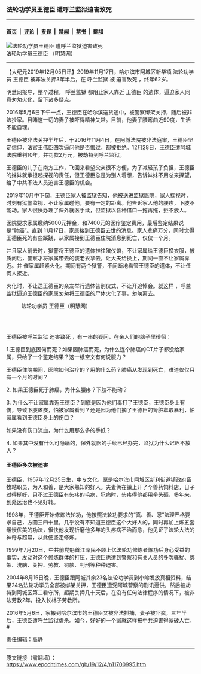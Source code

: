 ### 法轮功学员王德臣 遭呼兰监狱迫害致死

---

#### [首页](../../../..?n11700995) &nbsp;|&nbsp; [评论](../../../../../epoch-comment?n11700995) &nbsp;|&nbsp; [专题](../../../../../epoch-special?n11700995) &nbsp;|&nbsp; [禁闻](../../../../../epoch-news?n11700995) &nbsp;|&nbsp; [禁书](../../../../../books?n11700995) &nbsp;|&nbsp; [翻墙](https://github.com/gfw-breaker/nogfw/blob/master/README.md?n11700995)


<div><img alt="法轮功学员王德臣 遭呼兰监狱迫害致死" class="attachment-djy_600_400 size-djy_600_400 wp-post-image" src="https://i.epochtimes.com/assets/uploads/2019/12/Screen-Shot-2019-12-04-at-2.07.21-PM-600x400.png"/>
<div class="caption">
 法轮功学员王德臣  （明慧网）
</div></div><hr/><div class="post_content" id="artbody" itemprop="articleBody">
 <!-- article content begin -->
 <p>
  【大纪元2019年12月05日讯】2019年11月17日，哈尔滨市阿城区新华镇
  <ok href="https://www.epochtimes.com/gb/tag/%E6%B3%95%E8%BD%AE%E5%8A%9F%E5%AD%A6%E5%91%98.html">
   法轮功学员
  </ok>
  <ok href="https://www.epochtimes.com/gb/tag/%E7%8E%8B%E5%BE%B7%E8%87%A3.html">
   王德臣
  </ok>
  被非法关押3年半后，在
  <ok href="https://www.epochtimes.com/gb/tag/%E5%91%BC%E5%85%B0%E7%9B%91%E7%8B%B1.html">
   呼兰监狱
  </ok>
  被
  <ok href="https://www.epochtimes.com/gb/tag/%E8%BF%AB%E5%AE%B3%E8%87%B4%E6%AD%BB.html">
   迫害致死
  </ok>
  ，终年62岁。
 </p>
 <p class="p2">
  <span class="s1">
   明慧网报导，整个过程，
   <ok href="https://www.epochtimes.com/gb/tag/%E5%91%BC%E5%85%B0%E7%9B%91%E7%8B%B1.html">
    呼兰监狱
   </ok>
   都阻止家人靠近
   <ok href="https://www.epochtimes.com/gb/tag/%E7%8E%8B%E5%BE%B7%E8%87%A3.html">
    王德臣
   </ok>
   的遗体，逼迫家人同意匆匆火化，留下诸多疑点。
  </span>
 </p>
 <p class="p4">
  <span class="s1">
   2016年5月6日下午一点，王德臣在哈尔滨送货途中，被警察绑架关押，随后被非法抄家。目睹这一切的妻子被吓得精神失常。目前，他妻子腰弯曲近90度，生活不能自理。
  </span>
 </p>
 <p class="p4">
  <span class="s1">
   王德臣被非法关押半年后，于2016年11月4日，在阿城法院被非法庭审，王德臣坚定信仰，法官王伟臣四次逼问他是否悔过，都被拒绝。12月28日，王德臣遭阿城法院重判10年，并罚款2万元，被劫持到呼兰监狱。
  </span>
 </p>
 <p class="p4">
  <span class="s1">
   王德臣的儿子在南方工作，飞回来看望父亲很不方便，为了减轻孩子负担，王德臣的妹妹就承担起探视的责任，但王德臣总是为别人着想，告诉妹妹不用总来探望，给了中共不法人员迫害王德臣的机会。
  </span>
 </p>
 <p class="p4">
  <span class="s1">
   2019年10月中下旬，王德臣家人被监狱告知，他被送进监狱医院，家人探视时，时刻有狱警监视，不让家属碰他，要有一定的距离。他告诉家人他的腰疼，下肢不能动。家人很快办理了保外就医手续，但监狱以各种借口一拖再拖，拒不放人。
  </span>
 </p>
 <p class="p4">
  <span class="s1">
   医院要求家属缴纳5000元押金，和7400元的医疗鉴定费用，最后鉴定结果说是“肺癌”。直到
  </span>
  11月17日，家属接到王德臣去世的消息。家人悲痛万分，同时觉得王德臣死的有些蹊跷，从家属接到王德臣住院消息到死亡，仅仅一个月。
 </p>
 <p class="p4">
  <span class="s1">
   并且家人前去时，狱警将王德臣的遗体推往殡仪馆，不让家属给王德臣换衣服，被质问后，警察才将家属带去的装老衣拿去，让大夫给换上，期间一直不让家属靠近。并
  </span>
  催家属赶紧火化。期间有两个狱警，不间断地看管王德臣的遗体，不让任何人接近。
 </p>
 <p class="p4">
  <span class="s1">
   火化时，不让送王德臣的亲友举行遗体告别仪式，不让开追悼会。就这样
  </span>
  <span class="s1">
   ，呼兰监狱逼迫王德臣的家属匆匆将王德臣的尸体火化了事，匆匆离去。
  </span>
 </p>
 <figure aria-describedby="caption-attachment-11701019" class="wp-caption aligncenter" id="attachment_11701019" style="width: 283px">
  <ok href="https://i.epochtimes.com/assets/uploads/2019/12/2019-12-2-wang-de-chen_01.jpg" target="_blank">
   <img alt="" class="wp-image-11701019" src="https://i.epochtimes.com/assets/uploads/2019/12/2019-12-2-wang-de-chen_01-600x911.jpg"/>
  </ok>
  <br/><figcaption class="wp-caption-text" id="caption-attachment-11701019">
   <ok href="https://www.epochtimes.com/gb/tag/%E6%B3%95%E8%BD%AE%E5%8A%9F%E5%AD%A6%E5%91%98.html">
    法轮功学员
   </ok>
   王德臣（明慧网）
  </figcaption><br/>
 </figure><br/>
 <p class="p4">
  <span class="s1">
   王德臣被呼兰监狱
   <ok href="https://www.epochtimes.com/gb/tag/%E8%BF%AB%E5%AE%B3%E8%87%B4%E6%AD%BB.html">
    迫害致死
   </ok>
   ，有一串的疑问，在亲人们的脑子里徘徊：
  </span>
 </p>
 <p class="p4">
  <span class="s1">
   1.王德臣到底因何而死？如果因肺癌而死，为什么连个肺癌的CT片子都没给家属，只给了一个鉴定结果？这一纸空文有何说服力？
  </span>
 </p>
 <p class="p4">
  <span class="s1">
   王德臣住院期间，医院如何治疗的？用的什么药？肺癌从发现到死亡，难道仅仅只有一个月的时间？
  </span>
 </p>
 <p class="p4">
  <span class="s1">
   2. 如果王德臣死于肺癌，为什么腰疼？下肢不能动？
  </span>
 </p>
 <p class="p4">
  <span class="s1">
   3. 为什么不让家属靠近王德臣？到底是因为他们毒打了王德臣，王德臣身上有伤，导致下肢瘫痪，怕被家属看到？还是因为他们摘了王德臣的肾脏牟取暴利，怕家属看到王德臣身上的伤口？
  </span>
 </p>
 <p class="p4">
  <span class="s1">
   如果没有伤口流血，为什么用那么多的手纸？
  </span>
 </p>
 <p class="p4">
  <span class="s1">
   4. 如果其中没有什么可隐瞒的，保外就医的手续已经办完，监狱为什么迟迟不放人？
  </span>
 </p>
 <h4 class="p4">
  <span class="s1">
   <b>
    王德臣多次被迫害
   </b>
  </span>
 </h4>
 <p class="p4">
  <span class="s1">
   王德臣，1957年12月25日生，中专文化，原是哈尔滨市阿城区新利街道镇政府畜牧站职员，为人和善，是大家熟知的好人。夫妻俩在镇上开了个兽药饲料店，日子过得挺好，只不过王德臣有头疼的毛病，犯病时，头疼得他都用拳头砸，多年来，到处医治也不见好转。
  </span>
 </p>
 <p class="p4">
  <span class="s1">
   1998年，王德臣开始修炼法轮功，他按照法轮功要求的“真、善、忍”法理严格要求自己，方圆三四十里，几乎没有不知道王德臣这个大好人的，同时再加上炼五套缓慢优美的功法，很快他发现折磨他多年的头疼病不治而愈，他见证了法轮大法的神奇与超常，从此便坚定修炼。
  </span>
 </p>
 <p class="p4">
  <span class="s1">
   1999年7月20日，中共前党魁首江泽民不顾上亿法轮功修炼者炼功后身心受益的事实，发动对这个修炼群体的打压，王德臣也遭到警察和有关人员的多次骚扰、绑架、洗脑、关押、劳教、罚款、判刑等种种迫害。
  </span>
 </p>
 <p class="p4">
  <span class="s1">
   2004年8月15日晚，王德臣跟阿城其余23名法轮功学员到小岭发放真相资料，结果24名法轮功学员全部被绑架关押，王德臣遭受阿城警察的刑讯逼供，然后被劫持到阿城区第二看守所，超期关押几十天后，在没有任何法律程序的情况下，被非法劳教2年，投入长林子劳教所。
  </span>
 </p>
 <p class="p4">
  <span class="s1">
   2016年5月6日，家搬到哈尔滨市的王德臣又被非法抓捕，妻子被吓疯，三年半后，王德臣遭呼兰监狱虐杀。如今，好好的一个家就这样被中共迫害得家破人亡。#
  </span>
 </p>
 <p class="p4">
  责任编辑：高静
 </p>
 <!-- article content end -->
 <div id="below_article_ad">
 </div>
</div>


---

原文链接（需翻墙）：https://www.epochtimes.com/gb/19/12/4/n11700995.htm